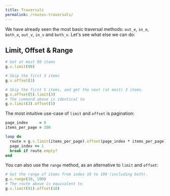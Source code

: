 ```yaml
---
title: Traversals
permalink: /routes-traversals/
---
```


We have already seen the most basic traversal methods: `out_e`, `in_e`, `both_e`, `out_v`, `in_v` and `both_v`. 
Let's see what else we can do:
 

## Limit, Offset & Range 

```ruby
# Get at most 99 items
g.v.limit(99)

# Skip the first 3 items
g.v.offset(3)

# Skip the first 5 items, and get the next (at most) 3 items.
g.v.offset(5).limit(3)
# The command above is identical to
g.v.limit(3).offset(5)
```

The most intuitive use-case of `limit` and `offset` is pagination:

```ruby
page_index     = 0
items_per_page = 100

loop do 
  route = g.v.limit(items_per_page).offset(page_index * items_per_page)
  page_index += 1
  break if route.empty?
end 
``` 

You can also use the `range` method, as an alternative to `limit` and `offset`: 

```ruby
# Get the range of items from index 10 to 100 (including both).
g.v.range(10, 100)
# The route above is equivalent to
g.v.limit(91).offset(10)
```
